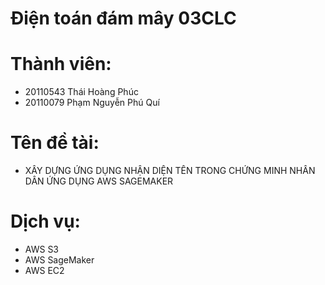 # Điện toán đám mây 03CLC
# Thành viên: 
  - 20110543 Thái Hoàng Phúc
  - 20110079 Phạm Nguyễn Phú Quí
# Tên đề tài: 
  - XÂY DỰNG ỨNG DỤNG NHẬN DIỆN TÊN TRONG CHỨNG MINH NHÂN DÂN ỨNG DỤNG AWS SAGEMAKER
# Dịch vụ:
- AWS S3
- AWS SageMaker
- AWS EC2
